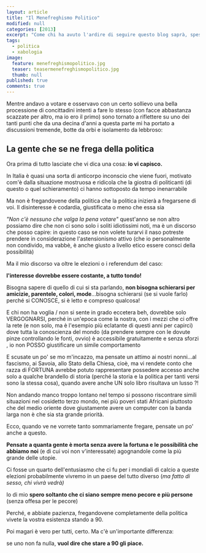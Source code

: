 ```yaml
---
layout: article
title: "Il Menefreghismo Politico"
modified: null
categories: [2013]
excerpt: "Come chi ha avuto l'ardire di seguire questo blog saprà, spesso ho scritto qualcosina in merito alla..."
tags:
  - politica
  - xabologia
image: 
  feature: menefreghismopolitico.jpg
  teaser: teasermenefreghismopolitico.jpg
  thumb: null
published: true
comments: true
---
```


Mentre andavo a votare e osservavo con un certo sollievo una bella processione di concittadini intenti a fare lo stesso (con facce abbastanza scazzate per altro, ma io ero il primo) sono tornato a riflettere su uno dei tanti punti che da una decina d'anni a questa parte mi ha portato a discussioni tremende, botte da orbi e isolamento da lebbroso:

## La gente che se ne frega della politica

Ora prima di tutto lasciate che vi dica una cosa: **io vi capisco.**

In Italia è quasi una sorta di anticorpo inconscio che viene fuori, motivato com'è dalla situazione mostruosa e ridicola che la giostra di politicanti (di questo o quel schieramento) ci hanno sottoposto da tempo inenarrabile

Ma non è fregandovene della politica che la politica inizierà a fregarsene di voi. Il disinteresse è codardia, giustificata o meno che essa sia

_"Non c'è nessuno che valga la pena votare"_ quest'anno se non altro possiamo dire che non ci sono solo i soliti idiotissimi noti, ma è un discorso che posso capire: in questo caso se non volete turarvi il naso potreste prendere in considerazione l'astensionismo attivo (che io personalmente non condivido, ma vabbè, è anche giusto a livello etico essere consci della possibilità)

Ma il mio discorso va oltre le elezioni o i referendum del caso:

**l'interesse dovrebbe essere costante, a tutto tondo!** 

Bisogna sapere di quello di cui si sta parlando, **non bisogna schierarsi per amicizie, parentele, colori, mode**...bisogna schierarsi (se si vuole farlo) perché si CONOSCE, si è letto e compreso qualcosa!

E chi non ha voglia / non si sente in grado eccetera beh, dovrebbe solo VERGOGNARSI, perché in un'epoca come la nostra, con i mezzi che ci offre la rete (e non solo, ma è l'esempio più eclatante di questi anni per capirci) dove tutta la conoscienza del mondo (da prendere sempre con le dovute pinze controllando le fonti, ovvio) è accessibile gratuitamente e senza sforzi , io non POSSO giustificare un simile comportamento

E scusate un po' se mo m'incazzo, ma pensate un attimo ai nostri nonni...al fascismo, ai Savoia, allo Stato della Chiesa, cioè, ma vi rendete conto che razza di FORTUNA avrebbe potuto rappresentare possedere accesso anche solo a qualche brandello di storia (perché la storia e la politica per tanti versi sono la stessa cosa), quando avere anche UN solo libro risultava un lusso ?!

Non andando manco troppo lontano nel tempo si possono riscontrare simili situazioni nel cosidetto terzo mondo, nei più poveri stati Africani piuttosto che del medio oriente dove giustamente avere un computer con la banda larga non è che sia sta grande priorità.

Ecco, quando ve ne vorrete tanto sommariamente fregare, pensate un po' anche a questo.

**Pensate a quanta gente è morta senza avere la fortuna e le possibilità che abbiamo noi** (e di cui voi non v'interessate) agognandole come la più grande delle utopie.

Ci fosse un quarto dell'entusiasmo che ci fu per i mondiali di calcio a queste elezioni probabilmente vivremo in un paese del tutto diverso (_ma fatto di sesso, chi vivrà vedrà)_

Io di mio **spero soltanto che ci siano sempre meno pecore e più persone** (senza offesa per le pecore)

Perché, e abbiate pazienza, fregandovene completamente della politica vivete la vostra esistenza stando a 90.

Poi magari è vero per tutti, certo. Ma c'è un'importante differenza:

se uno non fa nulla, **vuol dire che stare a 90 gli piace.**